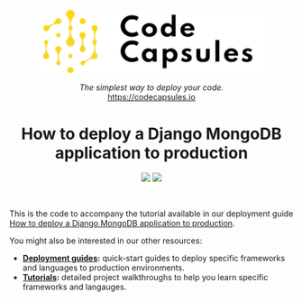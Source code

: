 
<p align="center">
  <a href="https://codecapsules.io/">
    <img alt="Code Capsules" title="Code Capsules" src="./logo.svg" width="400" style="color: black">
  </a>
</p>


<p align="center">
  <i>The simplest way to deploy your code.</i><br/> 
  <a href="https://codecapsules.io/">https://codecapsules.io</a>
</p>

<h1 align="center">
How to deploy a Django MongoDB application to production
</h1>

<p align="center">
<img src="https://img.shields.io/badge/django-%23092E20.svg?style=for-the-badge&logo=django&logoColor=white">
<img src="https://img.shields.io/badge/MongoDB-%234ea94b.svg?style=for-the-badge&logo=mongodb&logoColor=white">
</p>

<br/>


This is the code to accompany the tutorial available in our deployment guide [How to deploy a Django MongoDB application to production](https://codecapsules.io/docs/deployment/how-to-deploy-django-mongodb-application-to-production/).

You might also be interested in our other resources:

* **[Deployment guides](http://codecapsules.io/docs/deployment/):** quick-start guides to deploy specific frameworks and languages to production environments.
* **[Tutorials](http://codecapsules.io/docs/tutorials/):** detailed project walkthroughs to help you learn specific frameworks and langauges.
